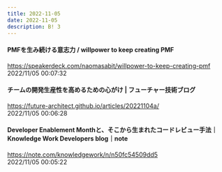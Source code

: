 ```yaml
---
title: 2022-11-05
date: 2022-11-05
description: B! 3
---
```


#### PMFを生み続ける意志力 / willpower to keep creating PMF
https://speakerdeck.com/naomasabit/willpower-to-keep-creating-pmf<br>
2022/11/05 00:07:32<br>


#### チームの開発生産性を高めるための心がけ | フューチャー技術ブログ
https://future-architect.github.io/articles/20221104a/<br>
2022/11/05 00:06:28<br>


#### Developer Enablement Monthと、そこから生まれたコードレビュー手法｜Knowledge Work Developers blog｜note
https://note.com/knowledgework/n/n50fc54509dd5<br>
2022/11/05 00:05:22<br>


